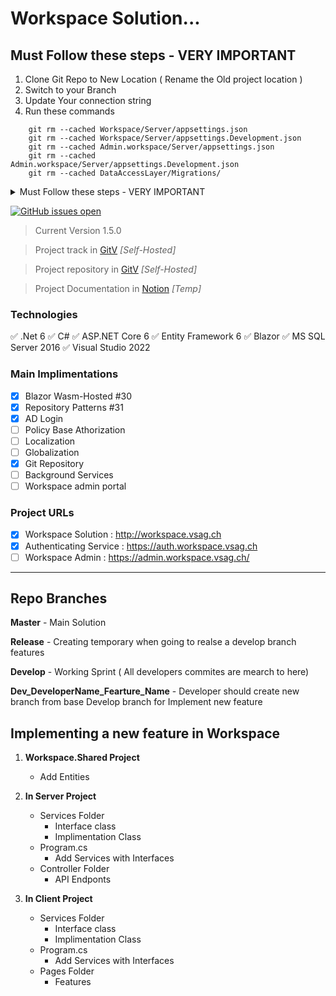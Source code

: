 # Workspace Solution...

## Must Follow these steps - VERY IMPORTANT


1. Clone Git Repo to New Location ( Rename the Old project location )
2. Switch to your Branch
3. Update Your connection string
4. Run these commands
```shell
	git rm --cached Workspace/Server/appsettings.json
	git rm --cached Workspace/Server/appsettings.Development.json
	git rm --cached Admin.workspace/Server/appsettings.json
	git rm --cached Admin.workspace/Server/appsettings.Development.json
	git rm --cached DataAccessLayer/Migrations/
```


<details><summary>Must Follow these steps - VERY IMPORTANT</summary>
<p>

1. Clone Git Repo to New Location ( Rename the Old project location )
2. Switch to your Branch
3. Update Your connection string
4. Run these commands
```shell
	git rm --cached Workspace/Server/appsettings.json
	git rm --cached Workspace/Server/appsettings.Development.json
	git rm --cached Admin.workspace/Server/appsettings.json
	git rm --cached Admin.workspace/Server/appsettings.Development.json
	git rm --cached DataAccessLayer/Migrations/
```

</p>
</details>


[![GitHub issues open](https://img.shields.io/github/issues/network-tools/shconfparser.svg?maxAge=2592000)](http://git.workspace.vsag.ch/Dev_Team/Workspace/issues)



> Current Version 1.5.0

> Project track in [GitV](http://git.workspace.vsag.ch/Dev_Team/Workspace/projects) *[Self-Hosted]*

> Project repository in [GitV](http://git.workspace.vsag.ch/Dev_Team/Workspace) *[Self-Hosted]*

> Project Documentation in [Notion](https://hiruna.notion.site/VS-Workspace-ab113a9758d14836b37e2d16f4b7dbed) *[Temp]*

### Technologies

:white_check_mark:
.Net 6
:white_check_mark:
C#
:white_check_mark:
ASP.NET Core 6
:white_check_mark:
Entity Framework 6
:white_check_mark:
Blazor
:white_check_mark:
MS SQL Server 2016
:white_check_mark:
Visual Studio 2022


### Main Implimentations
- [x] Blazor Wasm-Hosted #30
- [x] Repository Patterns #31
- [x] AD Login
- [ ] Policy Base Athorization
- [ ] Localization
- [ ] Globalization
- [x] Git Repository
- [ ] Background Services
- [ ] Workspace admin portal

### Project URLs
- [x] Workspace Solution : http://workspace.vsag.ch
- [x] Authenticating Service : https://auth.workspace.vsag.ch
- [ ] Workspace Admin : https://admin.workspace.vsag.ch/

-----

## Repo Branches

**Master** - Main Solution

**Release** - Creating temporary when going to realse a develop branch features

**Develop** - Working Sprint ( All developers commites are mearch to here)

**Dev_DeveloperName_Fearture_Name** - Developer should create new branch from base Develop branch for Implement new feature


## Implementing a new feature in Workspace



1. **Workspace.Shared Project**
    - Add Entities

2. **In Server Project**
    - Services Folder
        - Interface class
        - Implimentation Class	
	- Program.cs
		- Add Services with Interfaces
	- Controller Folder
		- API Endponts

2. **In Client Project**
	- Services Folder
		- Interface class
		- Implimentation Class
	- Program.cs
		- Add Services with Interfaces
	- Pages Folder
		- Features

